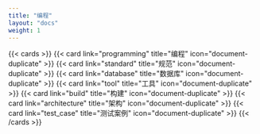 ```yaml
---
title: "编程"
layout: "docs"
weight: 1
---
```


{{< cards >}}
{{< card link="programming" title="编程" icon="document-duplicate" >}}
{{< card link="standard" title="规范" icon="document-duplicate" >}}
{{< card link="database" title="数据库" icon="document-duplicate" >}}
{{< card link="tool" title="工具" icon="document-duplicate" >}}
{{< card link="build" title="构建" icon="document-duplicate" >}}
{{< card link="architecture" title="架构" icon="document-duplicate" >}}
{{< card link="test_case" title="测试案例" icon="document-duplicate" >}}
{{< /cards >}}
